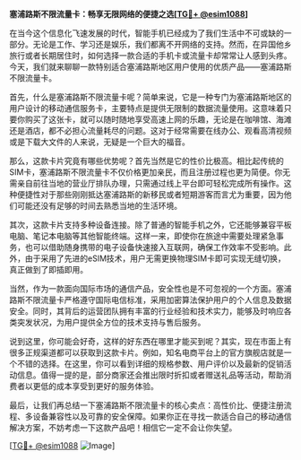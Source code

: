 **塞浦路斯不限流量卡：畅享无限网络的便捷之选[[TG💪+ @esim1088](https://t.me/s/esim1088)]**

在当今这个信息化飞速发展的时代，智能手机已经成为了我们生活中不可或缺的一部分。无论是工作、学习还是娱乐，我们都离不开网络的支持。然而，在异国他乡旅行或者长期居住时，如何选择一款合适的手机卡或流量卡却常常让人感到头疼。今天，我们就来聊聊一款特别适合塞浦路斯地区用户使用的优质产品——塞浦路斯不限流量卡。

首先，什么是塞浦路斯不限流量卡呢？简单来说，它是一种专门为塞浦路斯地区的用户设计的移动通信服务卡，主要特点是提供无限制的数据流量使用。这意味着只要你购买了这张卡，就可以随时随地享受高速上网的乐趣，无论是在咖啡馆、海滩还是酒店，都不必担心流量耗尽的问题。这对于经常需要在线办公、观看高清视频或是下载大文件的人来说，无疑是一个巨大的福音。

那么，这款卡片究竟有哪些优势呢？首先当然是它的性价比极高。相比起传统的SIM卡，塞浦路斯不限流量卡不仅价格更加亲民，而且注册过程也更为简便。你无需亲自前往当地的营业厅排队办理，只需通过线上平台即可轻松完成所有操作。这种便捷性对于那些刚刚抵达塞浦路斯的新移民或者短期游客而言尤为重要，因为他们可能还没有足够的时间去熟悉当地的生活环境。

其次，这款卡片支持多种设备连接。除了普通的智能手机之外，它还能够兼容平板电脑、笔记本电脑等其他智能终端。这样一来，即使你在旅途中需要处理紧急事务，也可以借助随身携带的电子设备快速接入互联网，确保工作效率不受影响。此外，由于采用了先进的eSIM技术，用户无需更换物理SIM卡即可实现无缝切换，真正做到了即插即用。

当然，作为一款面向国际市场的通信产品，安全性也是不可忽视的一个方面。塞浦路斯不限流量卡严格遵守国际电信标准，采用加密算法保护用户的个人信息及数据安全。同时，其背后的运营团队拥有丰富的行业经验和技术实力，能够及时响应各类突发状况，为用户提供全方位的技术支持与售后服务。

说到这里，你可能会好奇，这样的好东西在哪里才能买到呢？其实，现在市面上有很多正规渠道都可以获取到这款卡片。例如，知名电商平台上的官方旗舰店就是一个不错的选择。在这里，你可以看到详细的规格参数、用户评价以及最新的促销活动信息。值得一提的是，部分商家还会推出限时折扣或者赠送礼品等活动，帮助消费者以更低的成本享受到更好的服务体验。

最后，让我们再总结一下塞浦路斯不限流量卡的核心卖点：高性价比、便捷注册流程、多设备兼容性以及可靠的安全保障。如果你正在寻找一款适合自己的移动通信解决方案，不妨考虑一下这款产品吧！相信它一定不会让你失望。

[[TG💪+ @esim1088](https://t.me/s/esim1088) ![Image](https://i.postimg.cc/4NQfJmqS/Snipaste-2025-05-13-00-14-12.png)]